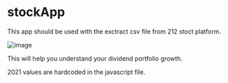 # stockApp

This app should be used with the exctract csv file from 212 stoct platform.

![image](https://user-images.githubusercontent.com/20630791/183755748-31d9ff11-2d82-4f60-b60c-a1c7d1cba3b0.png)

This will help you understand your dividend portfolio growth.

2021 values are hardcoded in the javascript file.
